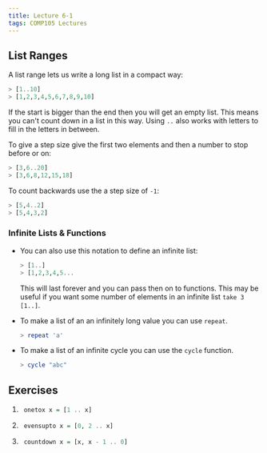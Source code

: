 ```yaml
---
title: Lecture 6-1
tags: COMP105 Lectures
---
```

## List Ranges
A list range lets us write a long list in a compact way:

```haskell
> [1..10]
> [1,2,3,4,5,6,7,8,9,10]
```

If the start is bigger than the end then you will get an empty list. This means you can't count down in a list in this way. Using `..` also works with letters to fill in the letters in between.

To give a step size give the first two elements and then a number to stop before or on:

```haskell
> [3,6..20]
> [3,6,8,12,15,18]
```

To count backwards use the a step size of `-1`:

```haskell
> [5,4..2]
> [5,4,3,2]
```

### Infinite Lists & Functions
* You can also use this notation to define an infinite list: 

	```haskell
	> [1..]
	> [1,2,3,4,5...
	```

	This will last forever and you can pass then on to functions. This may be useful if you want some number of elements in an infinite list `take 3 [1..]`.

* To make a list of an an infinitely long value you can use `repeat`.
	
	```haskell
	> repeat 'a'
	```
	
* To make a list of an infinite cycle you can use the `cycle` function.

	```haskell
	> cycle "abc"
	```

## Exercises
1. ```haskell
	onetox x = [1 .. x]
	```
	
1. ```haskell
	evensupto x = [0, 2 .. x]
	```
	
1. ```haskell
	countdown x = [x, x - 1 .. 0]
	```